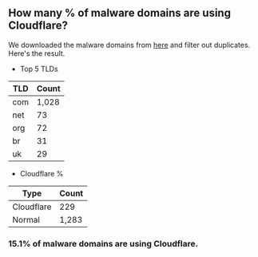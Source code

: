 ## How many % of malware domains are using Cloudflare?


We downloaded the malware domains from [here](https://urlhaus.abuse.ch) and filter out duplicates.
Here's the result.


[//]: # (start replacement)


- Top 5 TLDs

| TLD | Count |
| --- | --- |
| com | 1,028 |
| net | 73 |
| org | 72 |
| br | 31 |
| uk | 29 |


- Cloudflare %

| Type | Count |
| --- | --- |
| Cloudflare | 229 |
| Normal | 1,283 |


### 15.1% of malware domains are using Cloudflare.